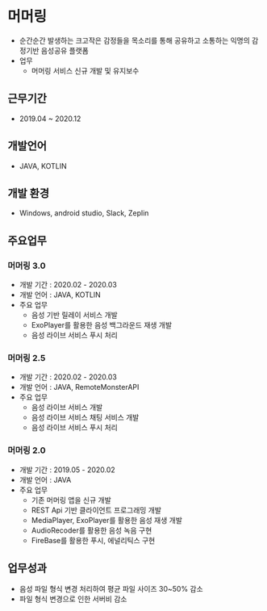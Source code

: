 # 머머링
- 순간순간 발생하는 크고작은 감정들을 목소리를 통해 공유하고 소통하는 익명의 감정기반 음성공유 플랫폼
- 업무
  - 머머링 서비스 신규 개발 및 유지보수

## 근무기간
- 2019.04 ~ 2020.12

## 개발언어
- JAVA, KOTLIN

## 개발 환경
- Windows, android studio, Slack, Zeplin

## 주요업무
  ### 머머링 3.0
  - 개발 기간 : 2020.02 - 2020.03
  - 개발 언어 : JAVA, KOTLIN
  - 주요 업무
    - 음성 기반 릴레이 서비스 개발
    - ExoPlayer를 활용한 음성 백그라운드 재생 개발
    - 음성 라이브 서비스 푸시 처리

  ### 머머링 2.5
  - 개발 기간 : 2020.02 - 2020.03
  - 개발 언어 : JAVA, RemoteMonsterAPI
  - 주요 업무
    - 음성 라이브 서비스 개발
    - 음성 라이브 서비스 채팅 서비스 개발
    - 음성 라이브 서비스 푸시 처리

  ### 머머링 2.0
  - 개발 기간 : 2019.05 - 2020.02
  - 개발 언어 : JAVA
  - 주요 업무
    - 기존 머머링 앱을 신규 개발
    - REST Api 기반 클라이언트 프로그래밍 개발
    - MediaPlayer, ExoPlayer를 활용한 음성 재생 개발
    - AudioRecoder를 활용한 음성 녹음 구현
    - FireBase를 활용한 푸시, 에널리틱스 구현

## 업무성과
 - 음성 파일 형식 변경 처리하여 평균 파일 사이즈 30~50% 감소
 - 파일 형식 변경으로 인한 서버비 감소

